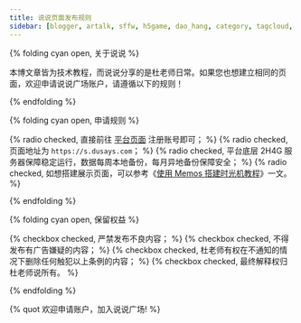 ```yaml
---
title: 说说页面发布规则
sidebar: [blogger, artalk, sffw, h5game, dao_hang, category, tagcloud, webinfo, bwbak, heisibak, dulaoshi, chat]
---
```


{% folding cyan open, 关于说说 %}

本博文章皆为技术教程，而说说分享的是杜老师日常。如果您也想建立相同的页面，欢迎申请说说广场账户，请遵循以下的规则！

{% endfolding %}

{% folding cyan open, 申请规则 %}

{% radio checked, 直接前往 [平台页面](https://s.dusays.com/auth) 注册账号即可； %}
{% radio checked, 页面地址为 `https://s.dusays.com`； %}
{% radio checked, 平台底层 2H4G 服务器保障稳定运行，数据每周本地备份，每月异地备份保障安全； %}
{% radio checked, 如想搭建展示页面，可以参考《[使用 Memos 搭建时光机教程](https://dusays.com/561/)》一文。 %}

{% endfolding %}

{% folding cyan open, 保留权益 %}

{% checkbox checked, 严禁发布不良内容； %}
{% checkbox checked, 不得发布有广告嫌疑的内容； %}
{% checkbox checked, 杜老师有权在不通知的情况下删除任何触犯以上条例的内容； %}
{% checkbox checked, 最终解释权归杜老师说所有。 %}

{% endfolding %}

{% quot 欢迎申请账户，加入说说广场! %}